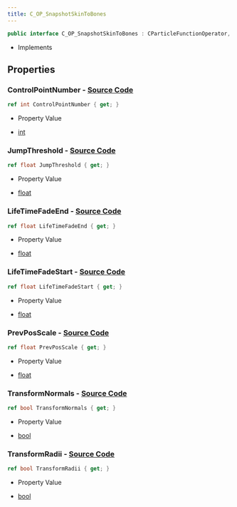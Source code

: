 ```yaml
---
title: C_OP_SnapshotSkinToBones
---
```


```csharp
public interface C_OP_SnapshotSkinToBones : CParticleFunctionOperator, CParticleFunction, ISchemaClass<CParticleFunction>, ISchemaClass<CParticleFunctionOperator>, ISchemaClass<C_OP_SnapshotSkinToBones>, ISchemaField, ISchemaClass, INativeHandle
```

- Implements

## Properties

### **ControlPointNumber** - [Source Code](https://github.com/swiftly-solution/swiftlys2/blob/main/managed/src/SwiftlyS2.Generated/Schemas/Interfaces/C_OP_SnapshotSkinToBones.cs#L20)

```csharp
ref int ControlPointNumber { get; }
```

- Property Value

- [int](https://learn.microsoft.com/dotnet/api/system.int32)

### **JumpThreshold** - [Source Code](https://github.com/swiftly-solution/swiftlys2/blob/main/managed/src/SwiftlyS2.Generated/Schemas/Interfaces/C_OP_SnapshotSkinToBones.cs#L26)

```csharp
ref float JumpThreshold { get; }
```

- Property Value

- [float](https://learn.microsoft.com/dotnet/api/system.single)

### **LifeTimeFadeEnd** - [Source Code](https://github.com/swiftly-solution/swiftlys2/blob/main/managed/src/SwiftlyS2.Generated/Schemas/Interfaces/C_OP_SnapshotSkinToBones.cs#L24)

```csharp
ref float LifeTimeFadeEnd { get; }
```

- Property Value

- [float](https://learn.microsoft.com/dotnet/api/system.single)

### **LifeTimeFadeStart** - [Source Code](https://github.com/swiftly-solution/swiftlys2/blob/main/managed/src/SwiftlyS2.Generated/Schemas/Interfaces/C_OP_SnapshotSkinToBones.cs#L22)

```csharp
ref float LifeTimeFadeStart { get; }
```

- Property Value

- [float](https://learn.microsoft.com/dotnet/api/system.single)

### **PrevPosScale** - [Source Code](https://github.com/swiftly-solution/swiftlys2/blob/main/managed/src/SwiftlyS2.Generated/Schemas/Interfaces/C_OP_SnapshotSkinToBones.cs#L28)

```csharp
ref float PrevPosScale { get; }
```

- Property Value

- [float](https://learn.microsoft.com/dotnet/api/system.single)

### **TransformNormals** - [Source Code](https://github.com/swiftly-solution/swiftlys2/blob/main/managed/src/SwiftlyS2.Generated/Schemas/Interfaces/C_OP_SnapshotSkinToBones.cs#L16)

```csharp
ref bool TransformNormals { get; }
```

- Property Value

- [bool](https://learn.microsoft.com/dotnet/api/system.boolean)

### **TransformRadii** - [Source Code](https://github.com/swiftly-solution/swiftlys2/blob/main/managed/src/SwiftlyS2.Generated/Schemas/Interfaces/C_OP_SnapshotSkinToBones.cs#L18)

```csharp
ref bool TransformRadii { get; }
```

- Property Value

- [bool](https://learn.microsoft.com/dotnet/api/system.boolean)

